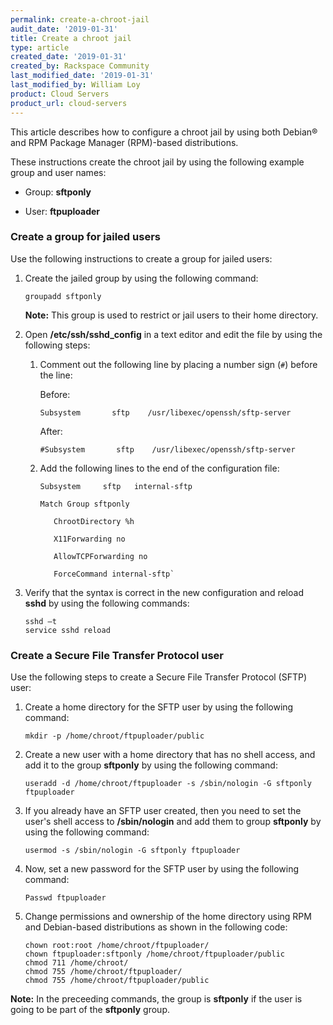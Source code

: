 ```yaml
---
permalink: create-a-chroot-jail
audit_date: '2019-01-31'
title: Create a chroot jail
type: article
created_date: '2019-01-31'
created_by: Rackspace Community
last_modified_date: '2019-01-31'
last_modified_by: William Loy
product: Cloud Servers
product_url: cloud-servers
---
```


This article describes how to configure a chroot jail by using both Debian&reg; and RPM Package Manager (RPM)-based distributions.

These instructions create the chroot jail by using the following example group and user names:

  - Group: **sftponly**

  - User: **ftpuploader**


### Create a group for jailed users

Use the following instructions to create a group for jailed users:

1. Create the jailed group by using the following command:

       groupadd sftponly

   **Note:** This group is used to restrict or jail users to their home directory.


2. Open **/etc/ssh/sshd_config** in a text editor and edit the file by using the following steps:

    1. Comment out the following line by placing a number sign (`#`) before the line:
      
        Before:

           Subsystem       sftp    /usr/libexec/openssh/sftp-server
         
        After:
         
           #Subsystem       sftp    /usr/libexec/openssh/sftp-server

    2. Add the following lines to the end of the configuration file:

           Subsystem     sftp   internal-sftp

           Match Group sftponly

              ChrootDirectory %h

              X11Forwarding no

              AllowTCPForwarding no

              ForceCommand internal-sftp`

3. Verify that the syntax is correct in the new configuration and reload **sshd** by using the following commands:

       sshd –t
       service sshd reload

### Create a Secure File Transfer Protocol user

Use the following steps to create a Secure File Transfer Protocol (SFTP) user:

1. Create a home directory for the SFTP user by using the following command:

    `mkdir -p /home/chroot/ftpuploader/public`


2. Create a new user with a home directory that has no shell access, and add it to the group **sftponly** by using the following command:

    `useradd -d /home/chroot/ftpuploader -s /sbin/nologin -G sftponly ftpuploader`

3. If you already have an SFTP user created, then you need to set the user's shell access to **/sbin/nologin** and add them to group **sftponly** by using the following command:

    `usermod -s /sbin/nologin -G sftponly ftpuploader`

4. Now, set a new password for the SFTP user by using the following command:

    `Passwd ftpuploader`


5. Change permissions and ownership of the home directory using RPM and Debian-based distributions as shown in the following code:


       chown root:root /home/chroot/ftpuploader/
       chown ftpuploader:sftponly /home/chroot/ftpuploader/public
       chmod 711 /home/chroot/
       chmod 755 /home/chroot/ftpuploader/
       chmod 755 /home/chroot/ftpuploader/public

**Note:** In the preceeding commands, the group is **sftponly** if the user is going to be part of the **sftponly** group.



